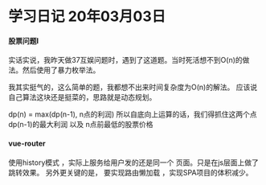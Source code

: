 # 学习日记 20年03月03日

#### 股票问题I

实话实说，我昨天做37互娱问题时，遇到了这道题。当时死活想不到O(n)的做法。然后使用了暴力枚举法。

我其实挺气的，这么简单的题，我都想不出来时间复杂度为O(n)的解法。
应该说 自己算法这块还是挺菜的，思路就是动态规划。

dp(n) = max(dp(n-1), n点的利润)
所以自底向上运算的话，我们得抓住这两个点 dp(n-1)的最大利润 以及 n点前最低的股票价格

#### vue-router

使用history模式 ，实际上服务给用户发的还是同一个 页面。只是在js层面上做了跳转效果。
另外更关键的是， 要实现路由懒加载 ，实现SPA项目的体积减少。